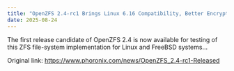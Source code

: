 ```yaml
---
title: "OpenZFS 2.4-rc1 Brings Linux 6.16 Compatibility, Better Encryption Performance With AVX2"
date: 2025-08-24
---
```


The first release candidate of OpenZFS 2.4 is now available for testing of this ZFS file-system implementation for Linux and FreeBSD systems...

Original link: https://www.phoronix.com/news/OpenZFS_2.4-rc1-Released